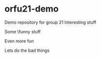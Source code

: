 # orfu21-demo
Demo repository for group 21
Interesting stuff

Some
\funny stuff

Even more fun

Lets do the bad things